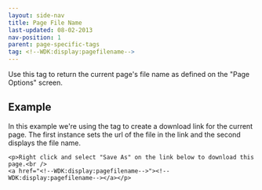 ```yaml
---
layout: side-nav
title: Page File Name
last-updated: 08-02-2013
nav-position: 1
parent: page-specific-tags
tag: <!--WDK:display:pagefilename-->
---
```


Use this tag to return the current page's file name as defined on the "Page Options" screen.

## Example

In this example we're using the tag to create a download link for the current page. The first instance sets the url of the file in the link and the second displays the file name.

~~~
<p>Right click and select "Save As" on the link below to download this page.<br />
<a href="<!--WDK:display:pagefilename-->"><!--WDK:display:pagefilename--></a></p>
~~~
